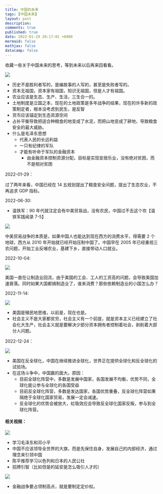 ```yaml
---
title: 中国的未来
tags: [中国未来]
layout: post
description:
comments: true
published: true
date: 2022-01-29 20:17:01 +0900
mermaid: false
mathjax: false
datacamp: false
---
```


收藏一些关于中国未来的思考，等到未来以后再来回看看。

[![](https://img.youtube.com/vi/c-YjIq7yDk0/0.jpg)](https://www.youtube.com/watch?v=c-YjIq7yDk0)

- 历史不是胜利者写的，是编故事的人写的，甚至是失败者写的。
- 资本无祖国，资本家有祖国，知识无祖国，但是人才有祖国。
- 农业应该是生态、生产、生活，三生合一的。
- 土地制度是立国之本，现在的土地政策是多年战争的结果，现在的许多新的政策制定者，根本没考虑到民生，是反智
- 货币应该锚定到生态资源空间
- 占补平衡导致把适合种粮食的地变成了水泥，而把山地变成了耕地，导致粮食安全的最大威胁。
- 什么是毛泽东思想
  - 代表人民的长远利益
  - 一只有纪律的军队
  - 才能有听命于军队的金融资本
    - 由金融资本控制资源分配，目标是实现安居乐业，没有绝对贫困，而不是相对贫困

2022-01-29：

过了两年来看，中国已经在 14 五规划提出了粮食安全问题，提出了生态农业，不再追求 GDP 指标。

2022-06-30:

- 温铁军：90 年代就注定会有中美贸易战，没有农民，中国过不去这个坎【温铁军践闻录 7-5】

[![](https://img.youtube.com/vi/Dee7I4lJ7tw/0.jpg)](https://www.youtube.com/watch?v=Dee7I4lJ7tw)

中美贸易战争的本质是，如果中国人也能达到现在西方的消费水平，得需要 2 个地球，西方从 2010 年开始就已经开始压制中国了。中国早在 2005 年已经重视三农问题，开始工业反哺农业，基建下乡，直接带动人口就业。

2022-10-04:

[![](https://img.youtube.com/vi/qjHNbI3DJOM/0.jpg)](https://www.youtube.com/watch?v=qjHNbI3DJOM)

美国一直在让制造业回流，由于美国的工会、工人的工资高的问题，会导致美国加速衰落。同时如果大国都搞制造业了，谁来消费？那些依赖制造业的小国怎么办？

2022-11-14:

[![](https://img.youtube.com/vi/MvLxuJYKXaA/0.jpg)](https://www.youtube.com/watch?v=MvLxuJYKXaA)

- 美国是殖民地思维，以前是，现在也是。
- 社会主义不是大家都贫穷，社会主义有一个前提，就是资本主义已经建立了社会化大生产，社会主义就是要解决少部分资本拥有者控制着社会，剥削着大部分人问题。


2022-12-24：

[![](https://img.youtube.com/vi/GN8V0CvRxNA/0.jpg)](https://www.youtube.com/watch?v=GN8V0CvRxNA)

- 美国在反全球化，中国在继续推进全球化，世界正在提供全球化和反全球化的试验场。
- 在这场斗争中，中国赢的面大。原因：
  - 目前全球化阵营中，多数是发展中国家，各国发展不均衡，优势不同，全球化能让参与全球化的各国受益
  - 目前反全球化阵营，多数是发达国家，各国优势重叠，反全球化阵营如果隔绝于全球化国家贸易，发展一定会减速。
  - 反全球化的优势会被放大，虹吸效应会导致反全球化国家反叛，参与到全球化阵营。
  
#### 相关视频：

[![](https://img.youtube.com/vi/Re9cnQESi_g/0.jpg)](https://www.youtube.com/watch?v=Re9cnQESi_g)

- 学习毛泽东和邓小平
- 中国不应该领导全世界的大旗，而是先保住自身，发展自己的内部经济，通过理念来引领中国
- 陈平推荐学习以色列和日本的人民公社
- 招牌引智（比如但是的延安是怎么吸引人才的）



[![](https://img.youtube.com/vi/sEe48b2kJCY/0.jpg)](https://www.youtube.com/watch?v=sEe48b2kJCY)

- 金融战争要占领制高点，就是要制定定价权。

